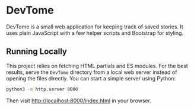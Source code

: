 # DevTome

DevTome is a small web application for keeping track of saved stories. It uses
plain JavaScript with a few helper scripts and Bootstrap for styling.

## Running Locally

This project relies on fetching HTML partials and ES modules. For the best results, serve the `DevTome` directory from a local web server instead of opening the files directly. You can start a simple server using Python:

```bash
python3 -m http.server 8000
```

Then visit [http://localhost:8000/index.html](http://localhost:8000/index.html) in your browser.
